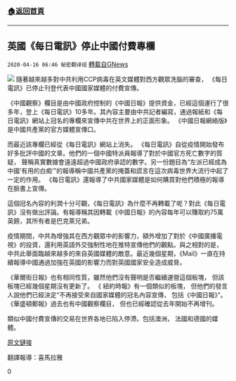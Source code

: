 ###  [:house:返回首頁](https://github.com/ourhimalayas/txt)
---

## 英國《每日電訊》停止中國付費專欄
`2020-04-16 06:46 秘密翻译组` [轉載自GNews](https://gnews.org/zh-hant/174386/)

![](https://s3.amazonaws.com/gnews-media-offload/wp-content/uploads/2020/04/16064444/1-141.jpg)
隨著越來越多對中共利用CCP病毒在英文媒體對西方觀眾洗腦的審查， 《每日電訊》已停止刊登代表中國國家媒體的付費宣傳。

《中國觀察》欄目是由中國政府控制的《中國日報》提供資金，已經這個運行了很多年，登上《每日電訊》10多年。其內容主要由中共記者編寫，通過報紙和《每日電訊》網站上冠名的專欄來宣傳中共在世界上的正面形象。 《中國日報網絡版》是中國共產黨的官方媒體宣傳口。

而最近該專欄已經從《每日電訊》網站上消失。 《每日電訊》自從疫情開始發布好多批評中國的文章。他們的一個中國特派員報導了對於中國官方死亡數字的質疑， 聲稱真實數據會遠遠超過中國政府承認的數字。另一份題目為“左派已經成為中國’有用的白痴’”的報導稱中國共產黨的掩蓋和謊言在這次病毒世界大流行中起了一定的作用。 《每日電訊》還報導了中共國家媒體是如何購買對他們積極的報導在臉書上宣傳。

這個冠名內容的利潤十分可觀，《每日電訊》為什麼不再轉載了呢？對此《每日電訊》沒有做出評論。有報導稱其因轉載《中國日報》的內容每年可以賺取約75萬英鎊，其所有者是巴克萊兄弟。

疫情期間，中共為增強其在西方觀眾中的影響力，額外增加了對於《中國廣播電視》的投資，還利用英語外交強制性地在推特宣傳他們的觀點。與之相對的是， 中共此舉面臨越來越多的來自英國媒體的敵意。最近幾個星期，《Mail》一直在持續報導中國通過加強在英國的影響力而對英國國家安全造成威脅。

《華爾街日報》也有相同性質，雖然他們沒有聲明是否繼續運營這個板塊， 但該板塊已經幾個星期沒有更新了。 《 紐約時報》有一個類似的板塊， 但他們的發言人說他們已經決定“不再接受來自國家媒體的冠名內容宣傳， 包括《中國日報》”。 《華盛頓郵報》過去也有中國觀察欄目， 但也已經確認從去年開始不再增刊。

類似中國付費宣傳的交易在世界各地已陷入停滯。包括澳洲， 法國和德國的媒體。

[原文鏈接](https://www.theguardian.com/media/2020/apr/14/daily-telegraph-stops-publishing-section-paid-for-by-china)

翻譯報導：喜馬拉雅

0
